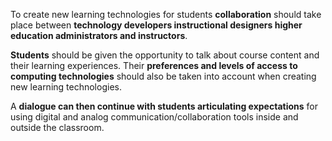 To create new learning technologies for students **collaboration** should take place between **technology developers instructional designers higher education administrators and instructors**.

**Students** should be given the opportunity to talk about course content and their learning experiences. Their **preferences and levels of access to computing technologies** should also be taken into account when creating new learning technologies.

A **dialogue can then continue with students articulating expectations** for using digital and analog communication/collaboration tools inside and outside the classroom.